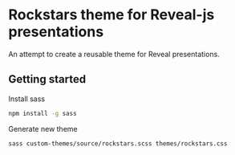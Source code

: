 # Rockstars theme for Reveal-js presentations

An attempt to create a reusable theme for Reveal presentations.

## Getting started

Install sass

``` bash
npm install -g sass
```

Generate new theme

``` bash
sass custom-themes/source/rockstars.scss themes/rockstars.css
```
